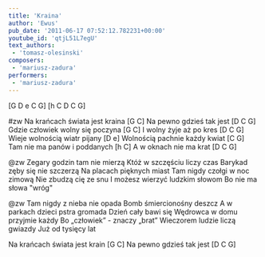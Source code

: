 ```yaml
---
title: 'Kraina'
author: 'Ewus'
pub_date: '2011-06-17 07:52:12.782231+00:00'
youtube_id: 'qtjL51L7egU'
text_authors:
 - 'tomasz-olesinski'
composers:
 - 'mariusz-zadura'
performers:
 - 'mariusz-zadura'
---
```


[G D e C G]
[h C D C G]

#zw
Na krańcach świata jest kraina [G C]
Na pewno gdzieś tak jest [D C G]
Gdzie człowiek wolny się poczyna [G C]
I wolny żyje aż po kres [D C G]
Wieje wolnością wiatr pijany [D e]
Wolnością pachnie każdy kwiat [C G]
Tam nie ma panów i poddanych [h C]
A w oknach nie ma krat [D C G]

@zw
Zegary godzin tam nie mierzą
Któż w szczęściu liczy czas
Barykad zęby się nie szczerzą
Na placach pięknych miast
Tam nigdy czołgi w noc zimową
Nie zbudzą cię ze snu
I możesz wierzyć ludzkim słowom
Bo nie ma słowa "wróg"

@zw
Tam nigdy z nieba nie opada	
Bomb śmiercionośny deszcz
A w parkach dzieci pstra gromada
Dzień cały bawi się
Wędrowca w domu przyjmie każdy
Bo „człowiek” - znaczy „brat”
Wieczorem ludzie liczą gwiazdy
Już od tysięcy lat

Na krańcach świata jest krain [G C]
Na pewno gdzieś tak jest [D C G]